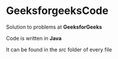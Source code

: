 # GeeksforgeeksCode
Solution to problems at **GeeksforGeeks**

Code is written in **Java**

It can be found in the _src_ folder of every file
